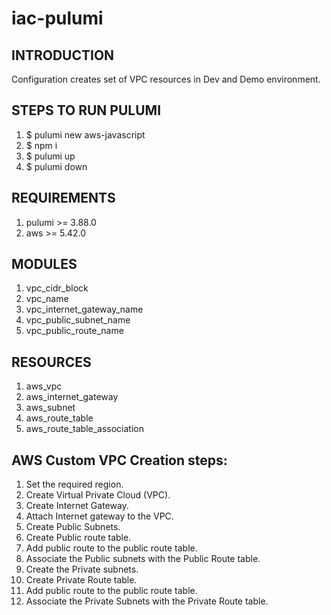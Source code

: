 # iac-pulumi

## INTRODUCTION

Configuration creates set of VPC resources in Dev and Demo environment.

## STEPS TO RUN PULUMI

1. $ pulumi new aws-javascript
2. $ npm i
3. $ pulumi up
4. $ pulumi down

## REQUIREMENTS  

1. pulumi >= 3.88.0
2. aws >= 5.42.0

## MODULES

1. vpc_cidr_block
2. vpc_name
3. vpc_internet_gateway_name
4. vpc_public_subnet_name
5. vpc_public_route_name


## RESOURCES 

1. aws_vpc
2. aws_internet_gateway
3. aws_subnet
4. aws_route_table
5. aws_route_table_association


## AWS Custom VPC Creation steps:

1. Set the required region.
2. Create Virtual Private Cloud (VPC).
3. Create Internet Gateway.
4. Attach Internet gateway to the VPC.
5. Create Public Subnets.
6. Create Public route table.
7. Add public route to the public route table.
8. Associate the Public subnets with the Public Route table.
9. Create the Private subnets.
10. Create Private Route table.
11. Add public route to the public route table.
12. Associate the Private Subnets with the Private Route table.